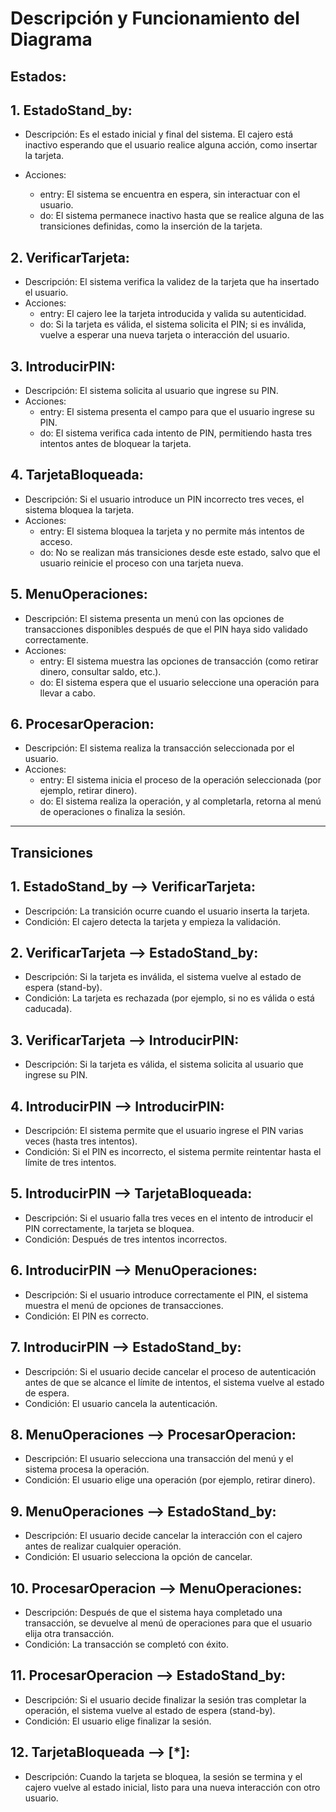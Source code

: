 # Descripción y Funcionamiento del Diagrama
## Estados:

## 1. EstadoStand_by:

- Descripción: Es el estado inicial y final del sistema. El cajero está inactivo esperando que el usuario realice alguna acción, como insertar la tarjeta.

- Acciones:
  - entry: El sistema se encuentra en espera, sin interactuar con el usuario.
  - do: El sistema permanece inactivo hasta que se realice alguna de las transiciones definidas, como la inserción de la tarjeta.

## 2. VerificarTarjeta:

- Descripción: El sistema verifica la validez de la tarjeta que ha insertado el usuario.
- Acciones:
  - entry: El cajero lee la tarjeta introducida y valida su autenticidad.
  - do: Si la tarjeta es válida, el sistema solicita el PIN; si es inválida, vuelve a esperar una nueva tarjeta o interacción del usuario.

## 3. IntroducirPIN:

- Descripción: El sistema solicita al usuario que ingrese su PIN.
- Acciones:
  - entry: El sistema presenta el campo para que el usuario ingrese su PIN.
  - do: El sistema verifica cada intento de PIN, permitiendo hasta tres intentos antes de bloquear la tarjeta.

## 4. TarjetaBloqueada:

- Descripción: Si el usuario introduce un PIN incorrecto tres veces, el sistema bloquea la tarjeta.
- Acciones:
  - entry: El sistema bloquea la tarjeta y no permite más intentos de acceso.
  - do: No se realizan más transiciones desde este estado, salvo que el usuario reinicie el proceso con una tarjeta nueva.
   
## 5. MenuOperaciones:

- Descripción: El sistema presenta un menú con las opciones de transacciones disponibles después de que el PIN haya sido validado correctamente.
- Acciones:
  - entry: El sistema muestra las opciones de transacción (como retirar dinero, consultar saldo, etc.).
  - do: El sistema espera que el usuario seleccione una operación para llevar a cabo.

## 6. ProcesarOperacion:

- Descripción: El sistema realiza la transacción seleccionada por el usuario.
- Acciones:
  - entry: El sistema inicia el proceso de la operación seleccionada (por ejemplo, retirar dinero).
  - do: El sistema realiza la operación, y al completarla, retorna al menú de operaciones o finaliza la sesión.

---

## Transiciones
## 1. EstadoStand_by --> VerificarTarjeta:

- Descripción: La transición ocurre cuando el usuario inserta la tarjeta.
- Condición: El cajero detecta la tarjeta y empieza la validación.

## 2. VerificarTarjeta --> EstadoStand_by:

- Descripción: Si la tarjeta es inválida, el sistema vuelve al estado de espera (stand-by).
- Condición: La tarjeta es rechazada (por ejemplo, si no es válida o está caducada).

## 3. VerificarTarjeta --> IntroducirPIN: 

- Descripción: Si la tarjeta es válida, el sistema solicita al usuario que ingrese su PIN.

## 4. IntroducirPIN --> IntroducirPIN:

- Descripción: El sistema permite que el usuario ingrese el PIN varias veces (hasta tres intentos).
- Condición: Si el PIN es incorrecto, el sistema permite reintentar hasta el límite de tres intentos.

## 5. IntroducirPIN --> TarjetaBloqueada:

- Descripción: Si el usuario falla tres veces en el intento de introducir el PIN correctamente, la tarjeta se bloquea.
- Condición: Después de tres intentos incorrectos.

## 6. IntroducirPIN --> MenuOperaciones:

- Descripción: Si el usuario introduce correctamente el PIN, el sistema muestra el menú de opciones de transacciones.
- Condición: El PIN es correcto.

## 7. IntroducirPIN --> EstadoStand_by:

- Descripción: Si el usuario decide cancelar el proceso de autenticación antes de que se alcance el límite de intentos, el sistema vuelve al estado de espera.
- Condición: El usuario cancela la autenticación.

## 8. MenuOperaciones --> ProcesarOperacion:

- Descripción: El usuario selecciona una transacción del menú y el sistema procesa la operación.
- Condición: El usuario elige una operación (por ejemplo, retirar dinero).

## 9. MenuOperaciones --> EstadoStand_by:

- Descripción: El usuario decide cancelar la interacción con el cajero antes de realizar cualquier operación.
- Condición: El usuario selecciona la opción de cancelar.

## 10. ProcesarOperacion --> MenuOperaciones:

- Descripción: Después de que el sistema haya completado una transacción, se devuelve al menú de operaciones para que el usuario elija otra transacción.
- Condición: La transacción se completó con éxito.

## 11. ProcesarOperacion --> EstadoStand_by:

- Descripción: Si el usuario decide finalizar la sesión tras completar la operación, el sistema vuelve al estado de espera (stand-by).
- Condición: El usuario elige finalizar la sesión.

## 12. TarjetaBloqueada --> [*]:

- Descripción: Cuando la tarjeta se bloquea, la sesión se termina y el cajero vuelve al estado inicial, listo para una nueva interacción con otro usuario.
